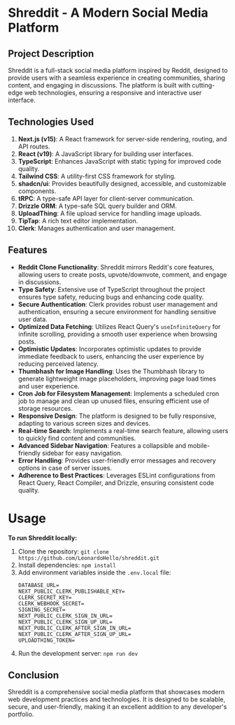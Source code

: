 # Shreddit - A Modern Social Media Platform

## Project Description

Shreddit is a full-stack social media platform inspired by Reddit, designed to provide users with a seamless experience in creating communities, sharing content, and engaging in discussions. The platform is built with cutting-edge web technologies, ensuring a responsive and interactive user interface.

## Technologies Used

1. **Next.js (v15)**: A React framework for server-side rendering, routing, and API routes.
2. **React (v19)**: A JavaScript library for building user interfaces.
3. **TypeScript**: Enhances JavaScript with static typing for improved code quality.
4. **Tailwind CSS**: A utility-first CSS framework for styling.
5. **shadcn/ui**: Provides beautifully designed, accessible, and customizable components.
6. **tRPC**: A type-safe API layer for client-server communication.
7. **Drizzle ORM**: A type-safe SQL query builder and ORM.
8. **UploadThing**: A file upload service for handling image uploads.
9. **TipTap**: A rich text editor implementation.
10. **Clerk**: Manages authentication and user management.

## Features

- **Reddit Clone Functionality**: Shreddit mirrors Reddit's core features, allowing users to create posts, upvote/downvote, comment, and engage in discussions.
- **Type Safety**: Extensive use of TypeScript throughout the project ensures type safety, reducing bugs and enhancing code quality.
- **Secure Authentication**: Clerk provides robust user management and authentication, ensuring a secure environment for handling sensitive user data.
- **Optimized Data Fetching**: Utilizes React Query's `useInfiniteQuery` for infinite scrolling, providing a smooth user experience when browsing posts.
- **Optimistic Updates**: Incorporates optimistic updates to provide immediate feedback to users, enhancing the user experience by reducing perceived latency.
- **Thumbhash for Image Handling**: Uses the Thumbhash library to generate lightweight image placeholders, improving page load times and user experience.
- **Cron Job for Filesystem Management**: Implements a scheduled cron job to manage and clean up unused files, ensuring efficient use of storage resources.
- **Responsive Design**: The platform is designed to be fully responsive, adapting to various screen sizes and devices.
- **Real-time Search**: Implements a real-time search feature, allowing users to quickly find content and communities.
- **Advanced Sidebar Navigation**: Features a collapsible and mobile-friendly sidebar for easy navigation.
- **Error Handling**: Provides user-friendly error messages and recovery options in case of server issues.
- **Adherence to Best Practices**: Leverages ESLint configurations from React Query, React Compiler, and Drizzle, ensuring consistent code quality.

# Usage

**To run Shreddit locally:**

1. Clone the repository: `git clone https://github.com/LeonardoHello/shreddit.git`
2. Install dependencies: `npm install`
3. Add environment variables inside the `.env.local` file:
   ```plaintext
   DATABASE_URL=
   NEXT_PUBLIC_CLERK_PUBLISHABLE_KEY=
   CLERK_SECRET_KEY=
   CLERK_WEBHOOK_SECRET=
   SIGNING_SECRET=
   NEXT_PUBLIC_CLERK_SIGN_IN_URL=
   NEXT_PUBLIC_CLERK_SIGN_UP_URL=
   NEXT_PUBLIC_CLERK_AFTER_SIGN_IN_URL=
   NEXT_PUBLIC_CLERK_AFTER_SIGN_UP_URL=
   UPLOADTHING_TOKEN=
   ```
4. Run the development server: `npm run dev`

## Conclusion

Shreddit is a comprehensive social media platform that showcases modern web development practices and technologies. It is designed to be scalable, secure, and user-friendly, making it an excellent addition to any developer's portfolio.
